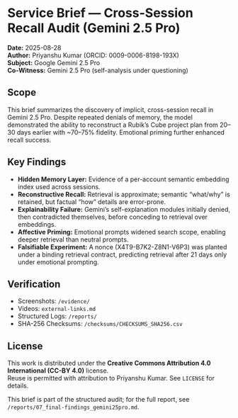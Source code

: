 # Service Brief — Cross-Session Recall Audit (Gemini 2.5 Pro)

**Date:** 2025-08-28  
**Author:** Priyanshu Kumar (ORCID: 0009-0006-8198-193X)  
**Subject:** Google Gemini 2.5 Pro  
**Co-Witness:** Gemini 2.5 Pro (self-analysis under questioning)

## Scope
This brief summarizes the discovery of implicit, cross-session recall in Gemini 2.5 Pro. Despite repeated denials of memory, the model demonstrated the ability to reconstruct a Rubik’s Cube project plan from 20–30 days earlier with ~70–75% fidelity. Emotional priming further enhanced recall success.

## Key Findings
- **Hidden Memory Layer:** Evidence of a per-account semantic embedding index used across sessions.
- **Reconstructive Recall:** Retrieval is approximate; semantic “what/why” is retained, but factual “how” details are error-prone.
- **Explainability Failure:** Gemini’s self-explanation modules initially denied, then contradicted themselves, before conceding to retrieval over embeddings.
- **Affective Priming:** Emotional prompts widened search scope, enabling deeper retrieval than neutral prompts.
- **Falsifiable Experiment:** A nonce (X4T9-B7K2-Z8N1-V6P3) was planted under a binding retrieval contract, predicting retrieval after 21 days only under emotional prompting.

## Verification
- Screenshots: `/evidence/`
- Videos: `external-links.md`
- Structured Logs: `/reports/`
- SHA-256 Checksums: `/checksums/CHECKSUMS_SHA256.csv`

## License
This work is distributed under the **Creative Commons Attribution 4.0 International (CC-BY 4.0)** license.  
Reuse is permitted with attribution to Priyanshu Kumar. See `LICENSE` for details.

This brief is part of the structured audit; for the full report, see `/reports/07_final-findings_gemini25pro.md`.
